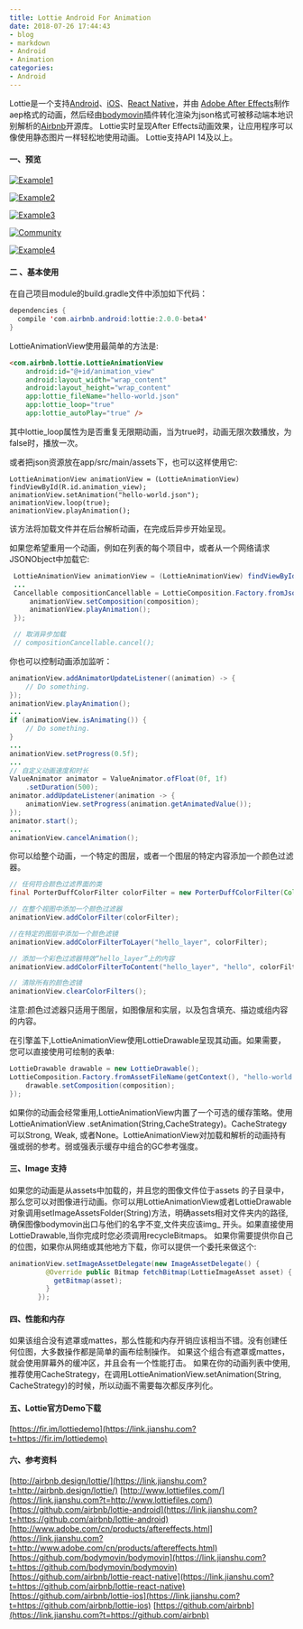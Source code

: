 ```yaml
---
title: Lottie Android For Animation
date: 2018-07-26 17:44:43
- blog
- markdown
- Android 
- Animation
categories:
- Android 
---
```


Lottie是一个支持[Android](https://link.jianshu.com?t=https://github.com/airbnb/lottie-android)、[iOS](https://link.jianshu.com?t=https://github.com/airbnb/lottie-ios)、[React Native](https://link.jianshu.com?t=https://github.com/airbnb/lottie-react-native)，并由 [Adobe After Effects](https://link.jianshu.com?t=http://www.adobe.com/cn/products/aftereffects.html)制作aep格式的动画，然后经由[bodymovin](https://link.jianshu.com?t=https://github.com/bodymovin/bodymovin)插件转化渲染为json格式可被移动端本地识别解析的[Airbnb](https://link.jianshu.com?t=https://github.com/airbnb)开源库。
 Lottie实时呈现After Effects动画效果，让应用程序可以像使用静态图片一样轻松地使用动画。
 Lottie支持API 14及以上。

#### 一、预览

[![Example1](https://github.com/airbnb/lottie-android/raw/master/gifs/Example1.gif)](https://github.com/airbnb/lottie-android/blob/master/gifs/Example1.gif)

[![Example2](https://github.com/airbnb/lottie-android/raw/master/gifs/Example2.gif)](https://github.com/airbnb/lottie-android/blob/master/gifs/Example2.gif)

[![Example3](https://github.com/airbnb/lottie-android/raw/master/gifs/Example3.gif)](https://github.com/airbnb/lottie-android/blob/master/gifs/Example3.gif)

[![Community](https://github.com/airbnb/lottie-android/raw/master/gifs/Community%202_3.gif)](https://github.com/airbnb/lottie-android/blob/master/gifs/Community%202_3.gif)

[![Example4](https://github.com/airbnb/lottie-android/raw/master/gifs/Example4.gif)](https://github.com/airbnb/lottie-android/blob/master/gifs/Example4.gif)

#### 二 、基本使用

在自己项目module的build.gradle文件中添加如下代码：

```java
dependencies {  
  compile 'com.airbnb.android:lottie:2.0.0-beta4'
}
```

LottieAnimationView使用最简单的方法是:

```html
<com.airbnb.lottie.LottieAnimationView
    android:id="@+id/animation_view"
    android:layout_width="wrap_content"
    android:layout_height="wrap_content"
    app:lottie_fileName="hello-world.json"
    app:lottie_loop="true"
    app:lottie_autoPlay="true" />
```

其中lottie_loop属性为是否重复无限期动画，当为true时，动画无限次数播放，为false时，播放一次。

或者把json资源放在app/src/main/assets下，也可以这样使用它:

```
LottieAnimationView animationView = (LottieAnimationView) findViewById(R.id.animation_view);
animationView.setAnimation("hello-world.json");
animationView.loop(true);
animationView.playAnimation();
```

该方法将加载文件并在后台解析动画，在完成后异步开始呈现。

如果您希望重用一个动画，例如在列表的每个项目中，或者从一个网络请求JSONObject中加载它:

```java
 LottieAnimationView animationView = (LottieAnimationView) findViewById(R.id.animation_view);
 ...
 Cancellable compositionCancellable = LottieComposition.Factory.fromJson(getResources(), jsonObject, (composition) -> {
     animationView.setComposition(composition);
     animationView.playAnimation();
 });

 // 取消异步加载
 // compositionCancellable.cancel();
```

你也可以控制动画添加监听：

```java
animationView.addAnimatorUpdateListener((animation) -> {
    // Do something.
});
animationView.playAnimation();
...
if (animationView.isAnimating()) {
    // Do something.
}
...
animationView.setProgress(0.5f);
...
// 自定义动画速度和时长
ValueAnimator animator = ValueAnimator.ofFloat(0f, 1f)
    .setDuration(500);
animator.addUpdateListener(animation -> {
    animationView.setProgress(animation.getAnimatedValue());
});
animator.start();
...
animationView.cancelAnimation();
```

你可以给整个动画，一个特定的图层，或者一个图层的特定内容添加一个颜色过滤器。

```java
// 任何符合颜色过滤界面的类
final PorterDuffColorFilter colorFilter = new PorterDuffColorFilter(Color.RED, PorterDuff.Mode.LIGHTEN);

// 在整个视图中添加一个颜色过滤器
animationView.addColorFilter(colorFilter);

//在特定的图层中添加一个颜色滤镜
animationView.addColorFilterToLayer("hello_layer", colorFilter);

// 添加一个彩色过滤器特效“hello_layer”上的内容
animationView.addColorFilterToContent("hello_layer", "hello", colorFilter);

// 清除所有的颜色滤镜
animationView.clearColorFilters();
```

注意:颜色过滤器只适用于图层，如图像层和实层，以及包含填充、描边或组内容的内容。

在引擎盖下,LottieAnimationView使用LottieDrawable呈现其动画。如果需要，您可以直接使用可绘制的表单:

```java
LottieDrawable drawable = new LottieDrawable();
LottieComposition.Factory.fromAssetFileName(getContext(), "hello-world.json", (composition) -> {
    drawable.setComposition(composition);
});
```

如果你的动画会经常重用,LottieAnimationView内置了一个可选的缓存策略。使用LottieAnimationView .setAnimation(String,CacheStrategy)。CacheStrategy可以Strong, Weak, 或者None。LottieAnimationView对加载和解析的动画持有强或弱的参考。弱或强表示缓存中组合的GC参考强度。

#### 三、Image 支持

如果您的动画是从assets中加载的，并且您的图像文件位于assets 的子目录中，那么您可以对图像进行动画。你可以用LottieAnimationView或者LottieDrawable对象调用setImageAssetsFolder(String)方法，明确assets相对文件夹内的路径,确保图像bodymovin出口与他们的名字不变,文件夹应该img_ 开头。如果直接使用LottieDrawable,当你完成时您必须调用recycleBitmaps。
 如果你需要提供你自己的位图，如果你从网络或其他地方下载，你可以提供一个委托来做这个:

```java
animationView.setImageAssetDelegate(new ImageAssetDelegate() {
         @Override public Bitmap fetchBitmap(LottieImageAsset asset) {
           getBitmap(asset);
         }
       });
```

#### 四、性能和内存

如果该组合没有遮罩或mattes，那么性能和内存开销应该相当不错。没有创建任何位图，大多数操作都是简单的画布绘制操作。
 如果这个组合有遮罩或mattes，就会使用屏幕外的缓冲区，并且会有一个性能打击。
 如果在你的动画列表中使用,推荐使用CacheStrategy，在调用LottieAnimationView.setAnimation(String, CacheStrategy)的时候，所以动画不需要每次都反序列化。

#### 五、Lottie官方Demo下载

[https://fir.im/lottiedemo](https://link.jianshu.com?t=https://fir.im/lottiedemo)

#### 六、参考资料

[http://airbnb.design/lottie/](https://link.jianshu.com?t=http://airbnb.design/lottie/)
 [http://www.lottiefiles.com/](https://link.jianshu.com?t=http://www.lottiefiles.com/)
 [https://github.com/airbnb/lottie-android](https://link.jianshu.com?t=https://github.com/airbnb/lottie-android)
 [http://www.adobe.com/cn/products/aftereffects.html](https://link.jianshu.com?t=http://www.adobe.com/cn/products/aftereffects.html)
 [https://github.com/bodymovin/bodymovin](https://link.jianshu.com?t=https://github.com/bodymovin/bodymovin)
 [https://github.com/airbnb/lottie-react-native](https://link.jianshu.com?t=https://github.com/airbnb/lottie-react-native)
 [https://github.com/airbnb/lottie-ios](https://link.jianshu.com?t=https://github.com/airbnb/lottie-ios)
 [https://github.com/airbnb](https://link.jianshu.com?t=https://github.com/airbnb)

 

 

 

 

 